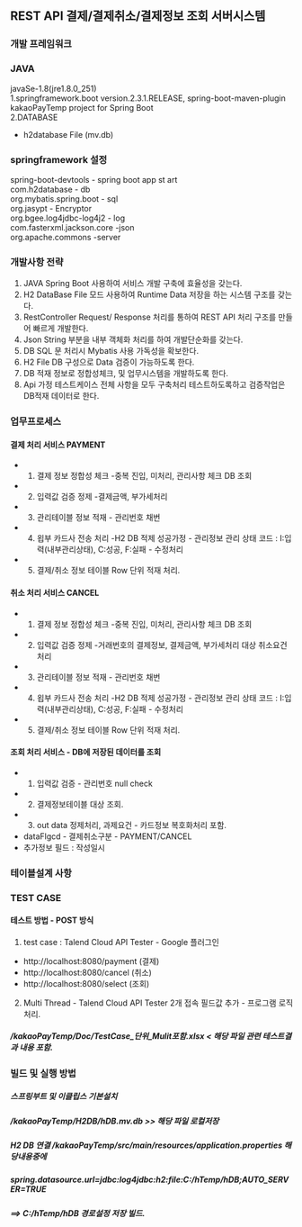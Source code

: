 ## REST API   결제/결제취소/결제정보 조회 서버시스템
### 개발 프레임워크  
### JAVA  
 javaSe-1.8(jre1.8.0_251)   
1.springframework.boot version.2.3.1.RELEASE, spring-boot-maven-plugin  
 kakaoPayTemp project for Spring Boot  
2.DATABASE  
- h2database File (mv.db)  

###  springframework 설정  
spring-boot-devtools - spring boot app st art  
com.h2database - db  
org.mybatis.spring.boot - sql  
org.jasypt - Encryptor  
org.bgee.log4jdbc-log4j2 - log  
com.fasterxml.jackson.core -json   
org.apache.commons -server   

### 개발사항 전략
1. JAVA Spring Boot 사용하여 서비스 개발 구축에 효율성을 갖는다.  
2. H2 DataBase File 모드 사용하여 Runtime Data 저장을 하는 시스템 구조를 갖는다.  
3. RestController Request/ Response 처리를 통하여 REST API 처리 구조를 만들어 빠르게 개발한다.  
4. Json String 부분을 내부 객체화 처리를 하여 개발단순화를 갖는다.  
5. DB SQL 문 처리시 Mybatis 사용 가독성을 확보한다.  
6. H2 File DB 구성으로 Data 검증이 가능하도록 한다.  
7. DB 적재 정보로 정합성체크, 및 업무시스템을 개발하도록 한다.  
8. Api 가정 테스트케이스 전체 사항을 모두 구축처리 테스트하도록하고 검증작업은 DB적재 데이터로 한다.  

### 업무프로세스
#### 결제 처리 서비스 PAYMENT
 * 1. 결제 정보 정합성 체크 -중복 진입, 미처리, 관리사항 체크 DB 조회
 * 2. 입력값 검증 정제 -결제금액, 부가세처리
 * 3. 관리테이블 정보 적재 - 관리번호 채번
 * 4. 욉부 카드사 전송 처리 -H2 DB 적제 성공가정 - 관리정보  관리 상태 코드 : I:입력(내부관리상태), C:성공, F:실패  - 수정처리
 * 5. 결제/취소 정보 테이블 Row 단위 적재 처리.

#### 취소 처리 서비스 CANCEL
 * 1. 결제 정보 정합성 체크 -중복 진입, 미처리, 관리사항 체크 DB 조회
 * 2. 입력값 검증 정제 -거래번호의 결제정보, 결제금액, 부가세처리 대상 취소요건 처리
 * 3. 관리테이블 정보 적재 - 관리번호 채번
 * 4. 욉부 카드사 전송 처리 -H2 DB 적제 성공가정 - 관리정보  관리 상태 코드 : I:입력(내부관리상태), C:성공, F:실패  - 수정처리
 * 5. 결제/취소 정보 테이블 Row 단위 적재 처리.
#### 조회 처리 서비스 - DB에 저장된 데이터를 조회
 * 1. 입력값 검증 - 관리번호 null check
 * 2. 결제정보테이블 대상 조회.
 * 3. out data 정제처리,  과제요건 - 카드정보 복호화처리 포함.
 *  dataFlgcd - 결제취소구분 - PAYMENT/CANCEL
 *  추가정보 필드 : 작성일시

### 테이블설계 사항



### TEST CASE  

#### 테스트 방법 - POST 방식  
1. test case : Talend Cloud API Tester - Google 플러그인  
 - http://localhost:8080/payment (결제)  
 - http://localhost:8080/cancel (취소)  
 - http://localhost:8080/select (조회)  
2. Multi Thread  -  Talend Cloud API Tester 2개 접속 필드값 추가 - 프로그램 로직 처리.  
##### /kakaoPayTemp/Doc/TestCase_단위_Mulit포함.xlsx < 해당 파일 관련 테스트결과 내용 포함.

### 빌드 및 실행 방법 
##### 스프링부트 및 이클립스 기본설치
##### /kakaoPayTemp/H2DB/hDB.mv.db >> 해당 파일 로컬저장
##### H2 DB 연결 /kakaoPayTemp/src/main/resources/application.properties  해당내용중에 
##### spring.datasource.url=jdbc:log4jdbc:h2:file:C:/hTemp/hDB;AUTO_SERVER=TRUE  
##### ==> C:/hTemp/hDB 경로설정 저장 빌드.
 


